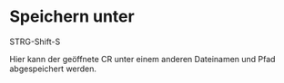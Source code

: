<span id="top"></span>

# Speichern unter

STRG-Shift-S

Hier kann der geöffnete CR unter einem anderen Dateinamen und Pfad
abgespeichert werden.
